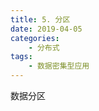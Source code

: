 ```yaml
---
title: 5. 分区
date: 2019-04-05
categories:
    - 分布式
tags:
    - 数据密集型应用
---
```


数据分区

<!-- more -->
